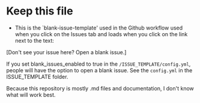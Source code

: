 # Keep this file

* This is the `blank-issue-template' used in the Github workflow used when you click on the Issues tab and loads when you click on the link next to the text:

[Don't see your issue here? Open a blank issue.]

If you set blank_issues_enabled to true in the `/ISSUE_TEMPLATE/config.yml`, people will have the option to open a blank issue. See the `config.yml` in the ISSUE_TEMPLATE folder.

Because this repository is mostly .md files and documentation, I don't know what will work best.
